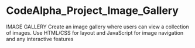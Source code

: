 # CodeAlpha_Project_Image_Gallery
IMAGE GALLERY Create an image gallery where users can view a collection of images. Use HTML/CSS for layout and JavaScript for image navigation and any interactive features
